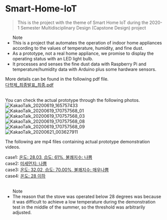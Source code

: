 # Smart-Home-IoT
> This is the project with the theme of Smart Home IoT during the 2020-1 Semester Multidisciplinary Design (Capstone Design) project

<ul>Note
<li>This is a project that automates the operation of indoor home appliances according to the values of temperature, humidity, and fine dust.</li>
<li>As a prototype, not a real home appliance, we promise to display the operating status with an LED light bulb.</li>
<li>It processes and senses the fine dust data with Raspberry Pi and temperature/humidity data with Arduino plus some hardware sensors.</li>
</ul> 

More details can be found in the following pdf file. <br/>
[다학제_최종발표_최종.pdf](https://github.com/mrnglory/Smart-Home-IoT/files/5884577/_._.pdf) <br/> <br/>

You can check the actual prototype through the following photos. <br/>
![KakaoTalk_20200619_165757433](https://user-images.githubusercontent.com/52367973/106086469-925b9a00-6165-11eb-8e31-6b57f2925368.jpg) <br/>
![KakaoTalk_20200619_170757568_01](https://user-images.githubusercontent.com/52367973/106086476-94bdf400-6165-11eb-9af9-8080c9fbd087.jpg) <br/>
![KakaoTalk_20200619_170757568_03](https://user-images.githubusercontent.com/52367973/106086478-95568a80-6165-11eb-904a-248d69be7594.jpg) <br/>
![KakaoTalk_20200619_170757568_08](https://user-images.githubusercontent.com/52367973/106086481-9687b780-6165-11eb-973e-a1ade3843c52.jpg) <br/>
![KakaoTalk_20200619_170757568_09](https://user-images.githubusercontent.com/52367973/106086482-97204e00-6165-11eb-996b-5b1be37d3399.jpg) <br/>
![KakaoTalk_20200621_003627911](https://user-images.githubusercontent.com/52367973/106086496-9b4c6b80-6165-11eb-8caa-9404ac6150c6.jpg) <br/>


The following are mp4 files containing actual prototype demonstration videos. <br/>

case1: [온도: 28.03, 습도: 61%, 불쾌지수: 나쁨](https://user-images.githubusercontent.com/52367973/106086009-a05ceb00-6164-11eb-9991-789528b5f6f4.mp4) <br/>
case2: [미세먼지: 나쁨](https://user-images.githubusercontent.com/52367973/106086132-e74ae080-6164-11eb-8fb9-d2a4395c04b3.mp4) <br/>
case3: [온도: 32.02, 습도: 70.00%, 불쾌지수: 매우나쁨](https://user-images.githubusercontent.com/52367973/106086141-eade6780-6164-11eb-8a3e-da07cfc0dd48.mp4) <br/>
case4: [온도: 28 이하](https://user-images.githubusercontent.com/52367973/106086136-e914a400-6164-11eb-8681-b66229809adf.mp4) <br/> <br/>

<ul>Note
<li>The reason that the stove was operated below 28 degrees was because it was difficult to achieve a low temperature during the demonstration test in the middle of the summer, so the threshold was arbitrarily adjusted. </li>
</ul>
